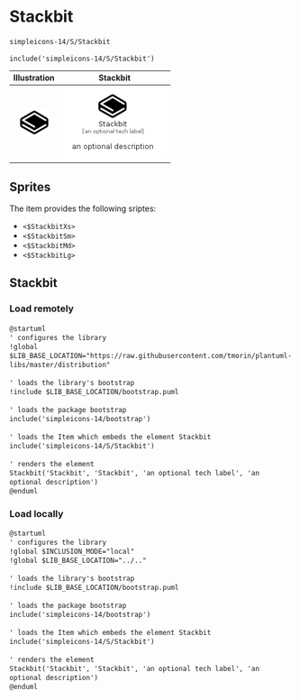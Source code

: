 # Stackbit


```text
simpleicons-14/S/Stackbit
```

```text
include('simpleicons-14/S/Stackbit')
```



| Illustration | Stackbit |
| :---: | :---: |
| ![illustration for Illustration](../../simpleicons-14/S/Stackbit.png) | ![illustration for Stackbit](../../simpleicons-14/S/Stackbit.Local.png) |



## Sprites
The item provides the following sriptes:

- `<$StackbitXs>`
- `<$StackbitSm>`
- `<$StackbitMd>`
- `<$StackbitLg>`





## Stackbit

### Load remotely
```plantuml
@startuml
' configures the library
!global $LIB_BASE_LOCATION="https://raw.githubusercontent.com/tmorin/plantuml-libs/master/distribution"

' loads the library's bootstrap
!include $LIB_BASE_LOCATION/bootstrap.puml

' loads the package bootstrap
include('simpleicons-14/bootstrap')

' loads the Item which embeds the element Stackbit
include('simpleicons-14/S/Stackbit')

' renders the element
Stackbit('Stackbit', 'Stackbit', 'an optional tech label', 'an optional description')
@enduml
```

### Load locally
```plantuml
@startuml
' configures the library
!global $INCLUSION_MODE="local"
!global $LIB_BASE_LOCATION="../.."

' loads the library's bootstrap
!include $LIB_BASE_LOCATION/bootstrap.puml

' loads the package bootstrap
include('simpleicons-14/bootstrap')

' loads the Item which embeds the element Stackbit
include('simpleicons-14/S/Stackbit')

' renders the element
Stackbit('Stackbit', 'Stackbit', 'an optional tech label', 'an optional description')
@enduml
```

